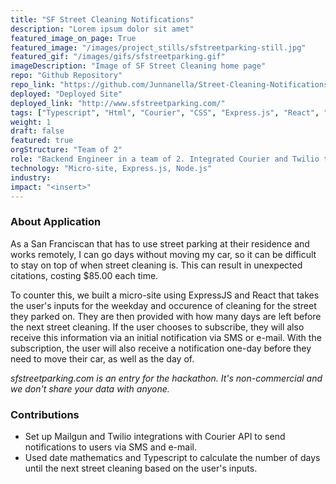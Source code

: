 ```yaml
---
title: "SF Street Cleaning Notifications"
description: "Lorem ipsum dolor sit amet"
featured_image_on_page: True
featured_image: "/images/project_stills/sfstreetparking-still.jpg"
featured_gif: "/images/gifs/sfstreetparking.gif"
imageDescription: "Image of SF Street Cleaning home page"
repo: "Github Repository"
repo_link: "https://github.com/Junnanella/Street-Cleaning-Notifications"
deployed: "Deployed Site"
deployed_link: "http://www.sfstreetparking.com/"
tags: ["Typescript", "Html", "Courier", "CSS", "Express.js", "React", "Mailgun", "Twilio", "Heroku", "Node.js"]
weight: 1
draft: false
featured: true
orgStructure: "Team of 2"
role: "Backend Engineer in a team of 2. Integrated Courier and Twilio to send user notifications."
technology: "Micro-site, Express.js, Node.js"
industry: 
impact: "<insert>"
---
```


### About Application
As a San Franciscan that has to use street parking at their residence and works remotely, I can go days without moving my car, so it can be difficult to stay on top of when street cleaning is. This can result in unexpected citations, costing $85.00 each time. 

To counter this, we built a micro-site using ExpressJS and React that takes the user's inputs for the weekday and occurence of cleaning for the street they parked on. They are then provided with how many days are left before the next street cleaning. If the user chooses to subscribe, they will also receive this information via an initial notification via SMS or e-mail. With the subscription, the user will also receive a notification one-day before they need to move their car, as well as the day of.

*sfstreetparking.com is an entry for the  hackathon. It's non-commercial and we don't share your data with anyone.*

### Contributions

- Set up Mailgun and Twilio integrations with Courier API to send notifications to users via SMS and e-mail.
- Used date mathematics and Typescript to calculate the number of days until the next street cleaning based on the user's inputs.